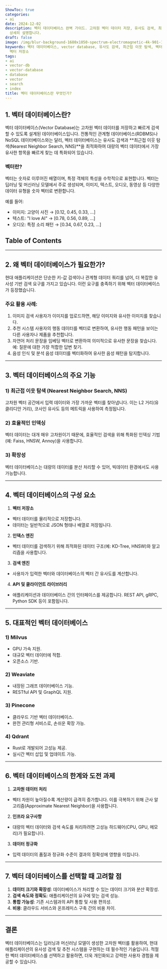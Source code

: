 ```yaml
---
ShowToc: true
categories:
- ai
date: 2024-12-02
description: 벡터 데이터베이스 완벽 가이드. 고차원 벡터 데이터 저장, 유사도 검색, 최근접 이웃 탐색 등 벡터 DB의 핵심 개념과 활용법을
  상세히 설명합니다.
draft: false
image: /img/blur-background-1680x1050-spectrum-electromagnetic-4k-901-1.jpg
keywords: 벡터 데이터베이스, vector database, 유사도 검색, 최근접 이웃 탐색, 벡터 인덱스, 임베딩, AI 검색, NNS,
  벡터 저장소
tags:
- ai
- vector-db
- vector-database
- database
- vector
- search
- index
title: 벡터 데이터베이스란 무엇인가?
---
```


## 1. 벡터 데이터베이스란?
벡터 데이터베이스(Vector Database)는 고차원 벡터 데이터를 저장하고 빠르게 검색할 수 있도록 설계된 데이터베이스입니다. 전통적인 관계형 데이터베이스(RDBMS)나 NoSQL 데이터베이스와는 달리, 벡터 데이터베이스는 유사도 검색과 **최근접 이웃 탐색(Nearest Neighbor Search, NNS)**을 최적화하여 대량의 벡터 데이터에서 가장 유사한 항목을 빠르게 찾는 데 특화되어 있습니다.

### 벡터란?
벡터는 숫자로 이루어진 배열이며, 특정 객체의 특성을 수학적으로 표현합니다. 벡터는 딥러닝 및 머신러닝 모델에서 주로 생성되며, 이미지, 텍스트, 오디오, 동영상 등 다양한 데이터 유형을 숫자 벡터로 변환합니다.

예를 들어:
- 이미지: 고양이 사진 → [0.12, 0.45, 0.33, ...]
- 텍스트: "I love AI" → [0.78, 0.56, 0.89, ...]
- 오디오: 특정 소리 패턴 → [0.34, 0.67, 0.23, ...]

## Table of Contents
---
## 2. 왜 벡터 데이터베이스가 필요한가?
현대 애플리케이션은 단순한 키-값 검색이나 관계형 데이터 쿼리를 넘어, 더 복잡한 유사성 기반 검색 요구를 가지고 있습니다. 이런 요구를 충족하기 위해 벡터 데이터베이스가 등장했습니다.

### 주요 활용 사례:
1. 이미지 검색 사용자가 이미지를 업로드하면, 해당 이미지와 유사한 이미지를 찾습니다.
2. 추천 시스템 사용자의 행동 데이터를 벡터로 변환하여, 유사한 행동 패턴을 보이는 다른 사용자나 제품을 추천합니다.
3. 자연어 처리 문장을 임베딩 벡터로 변환하여 의미적으로 유사한 문장을 찾습니다. 예: 질문에 대한 가장 적합한 답변 찾기.
4. 음성 인식 및 분석 음성 데이터를 벡터화하여 유사한 음성 패턴을 탐지합니다.

---

## 3. 벡터 데이터베이스의 주요 기능
### 1) 최근접 이웃 탐색 (Nearest Neighbor Search, NNS)
고차원 벡터 공간에서 입력 데이터와 가장 가까운 벡터를 찾아냅니다. 이는 L2 거리(유클리디안 거리), 코사인 유사도 등의 메트릭을 사용하여 측정됩니다.
### 2) 효율적인 인덱싱
벡터 데이터는 대개 매우 고차원이기 때문에, 효율적인 검색을 위해 특화된 인덱싱 기법(예: Faiss, HNSW, Annoy)을 사용합니다.
### 3) 확장성
벡터 데이터베이스는 대량의 데이터를 분산 처리할 수 있어, 빅데이터 환경에서도 사용 가능합니다.

---

## 4. 벡터 데이터베이스의 구성 요소
1. **벡터 저장소**
  - 벡터 데이터를 물리적으로 저장합니다.
  - 데이터는 일반적으로 JSON 형태나 배열로 저장됩니다.
2. **인덱스 엔진**
  - 벡터 데이터를 검색하기 위해 최적화된 데이터 구조(예: KD-Tree, HNSW)와 알고리즘을 사용합니다.
3. **검색 엔진**
  - 사용자가 입력한 벡터와 데이터베이스의 벡터 간 유사도를 계산합니다.
4. **API 및 클라이언트 라이브러리**
  - 애플리케이션과 데이터베이스 간의 인터페이스를 제공합니다. REST API, gRPC, Python SDK 등이 포함됩니다.

---

## 5. 대표적인 벡터 데이터베이스
### 1) Milvus
- GPU 가속 지원.
- 대규모 벡터 데이터에 적합.
- 오픈소스 기반.

### 2) Weaviate
- 내장된 그래프 데이터베이스 기능.
- RESTful API 및 GraphQL 지원.

### 3) Pinecone
- 클라우드 기반 벡터 데이터베이스.
- 완전 관리형 서비스로, 손쉬운 확장 가능.

### 4) Qdrant
- Rust로 개발되어 고성능 제공.
- 실시간 벡터 삽입 및 업데이트 가능.

---

## 6. 벡터 데이터베이스의 한계와 도전 과제
1. **고차원 데이터 처리**
  - 벡터 차원이 높아질수록 계산량이 급격히 증가합니다. 이를 극복하기 위해 근사 알고리즘(Approximate Nearest Neighbor)을 사용합니다.
2. **인프라 요구사항**
  - 대량의 벡터 데이터와 검색 속도를 처리하려면 고성능 하드웨어(CPU, GPU, 메모리)가 필요합니다.
3. **데이터 정규화**
  - 입력 데이터의 품질과 정규화 수준이 결과의 정확성에 영향을 미칩니다.

---

## 7. 벡터 데이터베이스를 선택할 때 고려할 점
1. **데이터 크기와 확장성**: 데이터베이스가 처리할 수 있는 데이터 크기와 분산 확장성.
2. **검색 속도와 정확도**: 애플리케이션의 요구에 맞는 검색 성능.
3. **통합 가능성**: 기존 시스템과의 API 통합 및 사용 편의성.
4. **비용**: 클라우드 서비스와 온프레미스 구축 간의 비용 차이.

---

## 결론
벡터 데이터베이스는 딥러닝과 머신러닝 모델이 생성한 고차원 벡터를 활용하여, 현대 애플리케이션의 유사성 검색 및 추천 시스템을 구현하는 데 필수적인 기술입니다. 적절한 벡터 데이터베이스를 선택하고 활용하면, 더욱 개인화되고 강력한 사용자 경험을 제공할 수 있습니다.